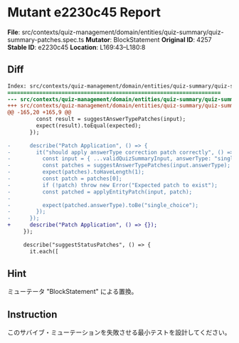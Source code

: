 # Mutant e2230c45 Report

**File**: src/contexts/quiz-management/domain/entities/quiz-summary/quiz-summary-patches.spec.ts
**Mutator**: BlockStatement
**Original ID**: 4257
**Stable ID**: e2230c45
**Location**: L169:43–L180:8

## Diff

```diff
Index: src/contexts/quiz-management/domain/entities/quiz-summary/quiz-summary-patches.spec.ts
===================================================================
--- src/contexts/quiz-management/domain/entities/quiz-summary/quiz-summary-patches.spec.ts	original
+++ src/contexts/quiz-management/domain/entities/quiz-summary/quiz-summary-patches.spec.ts	mutated #4257
@@ -165,20 +165,9 @@
         const result = suggestAnswerTypePatches(input);
         expect(result).toEqual(expected);
       });
 
-      describe("Patch Application", () => {
-        it("should apply answerType correction patch correctly", () => {
-          const input = { ...validQuizSummaryInput, answerType: "single" };
-          const patches = suggestAnswerTypePatches(input.answerType);
-          expect(patches).toHaveLength(1);
-          const patch = patches[0];
-          if (!patch) throw new Error("Expected patch to exist");
-          const patched = applyEntityPatch(input, patch);
-
-          expect(patched.answerType).toBe("single_choice");
-        });
-      });
+      describe("Patch Application", () => {});
     });
 
     describe("suggestStatusPatches", () => {
       it.each([
```

## Hint

ミューテータ "BlockStatement" による置換。

## Instruction

このサバイブ・ミューテーションを失敗させる最小テストを設計してください。
